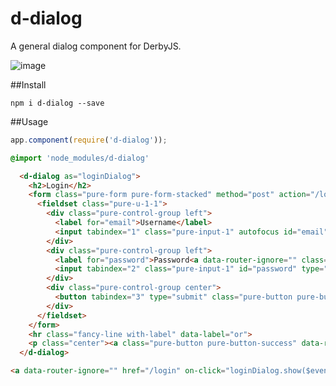 d-dialog
========

A general dialog component for DerbyJS.

![image](https://cloud.githubusercontent.com/assets/433707/5057576/d54cf57e-6cd0-11e4-94b5-200f02542518.png)

##Install

```
npm i d-dialog --save
```

##Usage

```javascript
app.component(require('d-dialog'));
```

```css
@import 'node_modules/d-dialog'
```

```html
  <d-dialog as="loginDialog">
    <h2>Login</h2>
    <form class="pure-form pure-form-stacked" method="post" action="/login" data-router-ignore="">
      <fieldset class="pure-u-1-1">
        <div class="pure-control-group left">
          <label for="email">Username</label>
          <input tabindex="1" class="pure-input-1" autofocus id="email" type="text" name="username">
        </div>
        <div class="pure-control-group left">
          <label for="password">Password<a data-router-ignore="" class="pull-right smaller italic gray margin-top-7 t" href="/password-reset">Need password remainder?</a></label>
          <input tabindex="2" class="pure-input-1" id="password" type="password" name="password">
        </div>
        <div class="pure-control-group center">
          <button tabindex="3" type="submit" class="pure-button pure-button-primary pure-button-wide"><i class="fa fa-sign-in"></i> Sign in</button>
        </div>
      </fieldset>
    </form>
    <hr class="fancy-line with-label" data-label="or">
    <p class="center"><a class="pure-button pure-button-success" data-router-ignore="" href="/register"><i class="fa fa-plus-circle"></i> Sign up</a></p>
  </d-dialog>
```


```html
<a data-router-ignore="" href="/login" on-click="loginDialog.show($event)"><span>{{t('login')}}</span></a>
```
